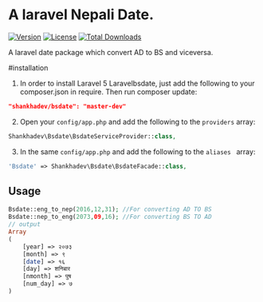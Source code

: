 # A laravel Nepali Date.

[![Version](https://img.shields.io/packagist/v/Shankhadev/bsdate.svg)](https://packagist.org/packages/shankhadev/bsdate)
[![License](https://poser.pugx.org/shankhadev/bsdatelicense.svg)](https://packagist.org/packages/shankhadev/bsdate)
[![Total Downloads](https://img.shields.io/packagist/dt/shankhadev/bsdate.svg)](https://packagist.org/packages/shankhadev/bsdate)

A laravel date package which convert AD to BS and viceversa.

#installation
1) In order to install Laravel 5 Laravelbsdate, just add the following to your composer.json in require. Then run composer update:

```json
"shankhadev/bsdate": "master-dev"
```

2) Open your `config/app.php` and add the following to the `providers` array:

```php
Shankhadev\Bsdate\BsdateServiceProvider::class,
```

3) In the same `config/app.php` and add the following to the `aliases ` array: 

```php
'Bsdate' => Shankhadev\Bsdate\BsdateFacade::class,
```

## Usage

```php
Bsdate::eng_to_nep(2016,12,31); //For converting AD TO BS
Bsdate::nep_to_eng(2073,09,16); //For converting BS TO AD
// output 
Array
(
    [year] => २०७३
    [month] => ९
    [date] => १६
    [day] => शनिबार
    [nmonth] => पुष
    [num_day] => ७
)
```
